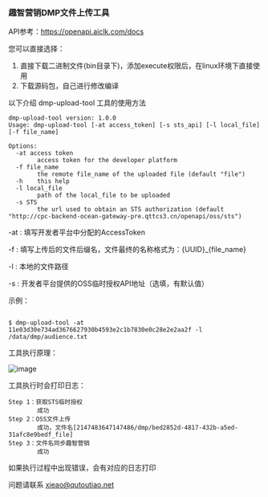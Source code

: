 ### 趣智营销DMP文件上传工具

API参考：https://openapi.aiclk.com/docs

您可以直接选择：
1. 直接下载二进制文件(bin目录下)，添加execute权限后，在linux环境下直接使用
2. 下载源码包，自己进行修改编译

以下介绍 dmp-upload-tool 工具的使用方法

```shell
dmp-upload-tool version: 1.0.0
Usage: dmp-upload-tool [-at access_token] [-s sts_api] [-l local_file] [-f file_name]

Options:
  -at access token
        access token for the developer platform
  -f file_name
        the remote file_name of the uploaded file (default "file")
  -h    this help
  -l local_file
        path of the local_file to be uploaded
  -s STS
        the url used to obtain an STS authorization (default "http://cpc-backend-ocean-gateway-pre.qttcs3.cn/openapi/oss/sts")

````

-at : 填写开发者平台中分配的AccessToken

-f  : 填写上传后的文件后缀名，文件最终的名称格式为：{UUID}_{file_name}

-l  : 本地的文件路径

-s  : 开发者平台提供的OSS临时授权API地址（选填，有默认值）

示例：

```shell script

$ dmp-upload-tool -at 11e03d30e734ad3676627930b4593e2c1b7830e0c28e2e2aa2f -l /data/dmp/audience.txt 

````

工具执行原理：

![image](img/Dmp文件上传工具原理.png)

工具执行时会打印日志：
```shell script
Step 1：获取STS临时授权
        成功
Step 2：OSS文件上传
        成功，文件名[2147483647147486/dmp/bed2852d-4817-432b-a5ed-31afc8e9bedf_file]
Step 3：文件名同步趣智营销
        成功
````
如果执行过程中出现错误，会有对应的日志打印

问题请联系 xieao@qutoutiao.net
